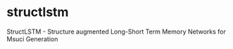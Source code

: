 # structlstm
StructLSTM - Structure augmented Long-Short Term Memory Networks for Msuci Generation 

